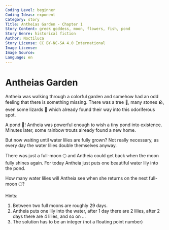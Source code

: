 ```yaml
---
Coding Level: beginner
Coding Ideas: exponent
Category: story
Title: Antheias Garden - Chapter 1
Story Content: greek goddess, moon, flowers, fish, pond
Story Genre: historical fiction
Author: Noctiluca
Story License: CC BY-NC-SA 4.0 International
Image License:
Image Source:
Language: en
---
```


# Antheias Garden

Antheia was walking through a colorful garden and somehow had an odd feeling
that there is something missing. There was a tree 🌳, many stones 🪨, even some
lizards 🦎 which already found their way into this odoriferous spot.

A pond 🌊! Antheia was powerful enough to wish a tiny pond into existence.
Minutes later, some rainbow trouts already found a new home.

But now waiting until water lilies are fully grown? Not really necessary, as
every day the water lilies double themselves anyway.

There was just a full-moon 🌕 and Antheia could get back when the moon fully
shines again. For today Antheia just puts one beautiful water lily into the
pond.

How many water lilies will Antheia see when she returns on the next full-moon
🌕?

Hints:

1. Between two full moons are roughly 29 days.
2. Antheia puts one lily into the water, after 1 day there are 2 lilies, after 2
   days there are 4 lilies, and so on ...
3. The solution has to be an integer (not a floating point number)

<div data-solution="536870912"></div>
